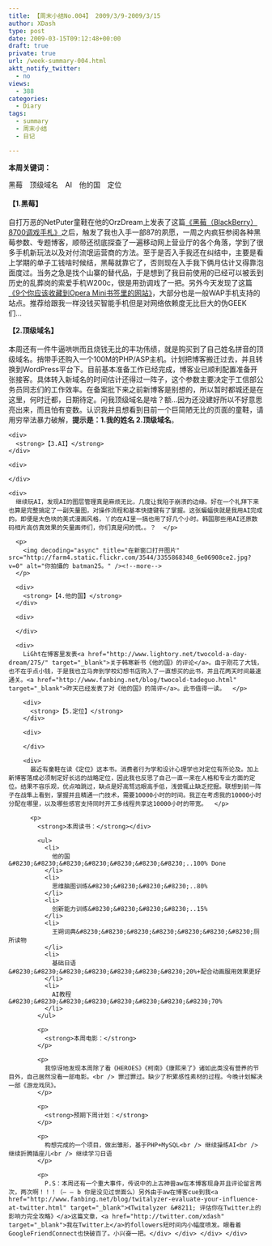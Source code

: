 ```yaml
---
title: 【周末小结No.004】 2009/3/9-2009/3/15
author: XDash
type: post
date: 2009-03-15T09:12:48+00:00
draft: true
private: true
url: /week-summary-004.html
aktt_notify_twitter:
  - no
views:
  - 388
categories:
  - Diary
tags:
  - summary
  - 周末小结
  - 日记

---
```

**本周关键词：**

<div>
  黑莓　顶级域名　AI　他的国　定位
</div>

<div>
   
</div>

<div>
  <strong>【1.黑莓】</strong>
</div>

<div>
   
</div>

<div>
  自打万恶的NetPuter童鞋在他的OrzDream上发表了这篇<a href="http://orzdream.cn/2009/03/blackberry-8700-guide/" target="_blank">《黑莓（BlackBerry）8700调戏手札》</a>之后，触发了我也入手一部87的夙愿，一周之内疯狂参阅各种黑莓参数、专题博客，顺带还彻底探查了一遍移动网上营业厅的各个角落，学到了很多手机新玩法以及对付流氓运营商的方法。至于是否入手我还在纠结中，主要是看上学期的单子工钱啥时候结，黑莓就靠它了，否则现在入手我下俩月估计又得靠泡面度过。当务之急是找个山寨的替代品，于是想到了我目前使用的已经可以被丢到历史的乱葬岗的索爱手机W200c，很是用劲调戏了一把。另外今天发现了这篇<a href="http://www.geedr.com/9-websites-should-be-saved-in-your-opera-mini-bookmarks.html" target="_blank">《9个你应该收藏到Opera Mini书签里的网站》</a>，大部分也是一般WAP手机支持的站点。推荐给跟我一样没钱买智能手机但是对网络依赖度无比巨大的伪GEEK们&#8230;  </p> 
  
  <div>
    <strong>【2.顶级域名】</strong>
  </div>
  
  <div>
     
  </div>
  
  <div>
    本周还有一件牛逼哄哄而且烧钱无比的丰功伟绩，就是购买到了自己姓名拼音的顶级域名。捎带手还购入一个100M的PHP/ASP主机。计划把博客搬迁过去，并且转换到WordPress平台下。目前基本准备工作已经完成，博客业已顺利配置准备开张接客。具体转入新域名的时间估计还得过一阵子，这个参数主要决定于工信部公务员同志们的工作效率。在备案批下来之前新博客是别想的，所以暂时都城还是在这里，何时迁都，日期待定。问我顶级域名是啥？额&#8230;因为还没建好所以不好意思亮出来，而且怕有变数。认识我并且想看到目前一个巨简陋无比的页面的童鞋，请用穷举法暴力破解，<strong>提示是：1.我的姓名 2.顶级域名</strong>。  </p> 
    
    <div>
      <strong>【3.AI】</strong>
    </div>
    
    <div>
       
    </div>
    
    <div>
      继续玩AI，发现AI的图层管理真是麻烦无比，几度让我陷于崩溃的边缘。好在一个礼拜下来也算是完整搞定了一副矢量图，对操作流程和基本快捷键有了掌握。这张蝙蝠侠就是我用AI完成的。即便是大色块的美式漫画风格，丫的在AI里一搞也用了好几个小时。韩国那些用AI还原数码相片高仿真效果的矢量画师们，你们真是闲的慌。。？  </p> 
      
      <p>
        <img decoding="async" title="在新窗口打开图片" src="http://farm4.static.flickr.com/3544/3355868348_6e06908ce2.jpg?v=0" alt="你拍攝的 batman25。" /><!--more-->
      </p>
      
      <div>
        <strong>【4.他的国】</strong>
      </div>
      
      <div>
         
      </div>
      
      <div>
        LiGht在博客里发表<a href="http://www.lightory.net/twocold-a-day-dream/275/" target="_blank">关于韩寒新书《他的国》的评论</a>。由于刚花了大钱，也不在乎点小钱，于是我也立马奔到学校幻想书店购入了一直想买的此书，并且花两天时间最速通关。<a href="http://www.fanbing.net/blog/twocold-tadeguo.html" target="_blank">昨天已经发表了对《他的国》的简评</a>。此书值得一读。  </p> 
        
        <div>
          <strong>【5.定位】</strong>
        </div>
        
        <div>
           
        </div>
        
        <div>
          最近有童鞋在读《定位》这本书。消费者行为学和设计心理学也对定位有所论及。加上新博客落成必须制定好长远的战略定位，因此我也反思了自己一直一来在人格和专业方面的定位。结果不容乐观，优点咱跳过，缺点是好高骛远眼高手低，浅尝辄止缺乏挖掘。联想到前一阵子在战隼上看到，掌握并且精通一门技术，需要10000小时的时间。我正在考虑我的10000小时分配在哪里，以及哪些感官支持同时开工多线程共享这10000小时的带宽。  </p> 
          
          <p>
            <strong>本周读书：</strong></div> 
            
            <ul>
              <li>
                他的国&#8230;&#8230;&#8230;&#8230;&#8230;&#8230;&#8230;..100% Done
              </li>
              <li>
                思维脑图训练&#8230;&#8230;&#8230;&#8230;..80%
              </li>
              <li>
                创新能力训练&#8230;&#8230;&#8230;&#8230;..15%
              </li>
              <li>
                王朔词典&#8230;&#8230;&#8230;&#8230;&#8230;&#8230;&#8230;厕所读物
              </li>
              <li>
                基础日语&#8230;&#8230;&#8230;&#8230;&#8230;&#8230;&#8230;20%+配合动画服用效果更好
              </li>
              <li>
                AI教程&#8230;&#8230;&#8230;&#8230;&#8230;&#8230;&#8230;&#8230;70%
              </li>
            </ul>
            
            <p>
              <strong>本周电影：</strong>
            </p>
            
            <p>
              我惊讶地发现本周除了看《HEROES》《柯南》《康熙来了》诸如此类没有营养的节目外，自己居然没看一部电影。<br /> 罪过罪过。缺少了积累感性素材的过程。今晚计划解决一部《游龙戏凤》。
            </p>
            
            <p>
              <strong>预期下周计划：</strong>
            </p>
            
            <p>
              构想完成的一个项目，做出雏形，基于PHP+MySQL<br /> 继续操练AI<br /> 继续折腾插座儿<br /> 继续学习日语
            </p>
            
            <p>
              P.S：本周还有一个重大事件，传说中的上古神兽aw在本博客现身并且评论留言两次，两次啊！！！（— — b 你是没见过世面么）另外由于aw在博客cue到我<a href="http://www.fanbing.net/blog/twitalyzer-evaluate-your-influence-at-twitter.html" target="_blank">《Twitalyzer &#8211; 评估你在Twitter上的影响力完全攻略》</a>这篇文章，<a href="http://twitter.com/xdash" target="_blank">我在Twitter上</a>的followers短时间内小幅度喷发。眼看着GoogleFriendConnect也快破百了。小兴奋一把。</div> </div> </div> </div>